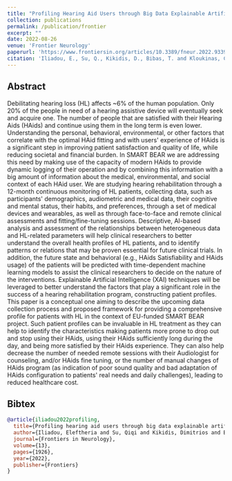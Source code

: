 ```yaml
---
title: "Profiling Hearing Aid Users through Big Data Explainable Artificial Intelligence Techniques"
collection: publications
permalink: /publication/frontier
excerpt: ""
date: 2022-08-26
venue: 'Frontier Neurology'
paperurl: 'https://www.frontiersin.org/articles/10.3389/fneur.2022.933940/full'
citation: 'Iliadou, E., Su, Q., Kikidis, D., Bibas, T. and Kloukinas, C. (2022) &quot;Profiling hearing aid users through big data explainable artificial intelligence techniques.&quot; <i>Frontiers in Neurology, 13.</i>'
---
```


## Abstract

Debilitating hearing loss (HL) affects ~6% of the human population. Only 20% of the people in need of a hearing 
assistive device will eventually seek and acquire one. The number of people that are satisfied with their Hearing Aids 
(HAids) and continue using them in the long term is even lower. Understanding the personal, behavioral, environmental, 
or other factors that correlate with the optimal HAid fitting and with users' experience of HAids is a significant step 
in improving patient satisfaction and quality of life, while reducing societal and financial burden. In SMART BEAR we 
are addressing this need by making use of the capacity of modern HAids to provide dynamic logging of their operation 
and by combining this information with a big amount of information about the medical, environmental, and social context 
of each HAid user. We are studying hearing rehabilitation through a 12-month continuous monitoring of HL patients, 
collecting data, such as participants' demographics, audiometric and medical data, their cognitive and mental status, 
their habits, and preferences, through a set of medical devices and wearables, as well as through face-to-face and 
remote clinical assessments and fitting/fine-tuning sessions. Descriptive, AI-based analysis and assessment of the 
relationships between heterogeneous data and HL-related parameters will help clinical researchers to better understand 
the overall health profiles of HL patients, and to identify patterns or relations that may be proven essential for future 
clinical trials. In addition, the future state and behavioral (e.g., HAids Satisfiability and HAids usage) of the 
patients will be predicted with time-dependent machine learning models to assist the clinical researchers to decide on
the nature of the interventions. Explainable Artificial Intelligence (XAI) techniques will be leveraged to better 
understand the factors that play a significant role in the success of a hearing rehabilitation program, constructing 
patient profiles. This paper is a conceptual one aiming to describe the upcoming data collection process and proposed 
framework for providing a comprehensive profile for patients with HL in the context of EU-funded SMART BEAR project. 
Such patient profiles can be invaluable in HL treatment as they can help to identify the characteristics making patients
more prone to drop out and stop using their HAids, using their HAids sufficiently long during the day, and being more 
satisfied by their HAids experience. They can also help decrease the number of needed remote sessions with their 
Audiologist for counseling, and/or HAids fine tuning, or the number of manual changes of HAids program (as indication 
of poor sound quality and bad adaptation of HAids configuration to patients' real needs and daily challenges), leading 
to reduced healthcare cost.

## Bibtex

```bibtex
@article{iliadou2022profiling,
  title={Profiling hearing aid users through big data explainable artificial intelligence techniques},
  author={Iliadou, Eleftheria and Su, Qiqi and Kikidis, Dimitrios and Bibas, Thanos and Kloukinas, Christos},
  journal={Frontiers in Neurology},
  volume={13},
  pages={1926},
  year={2022},
  publisher={Frontiers}
}
```